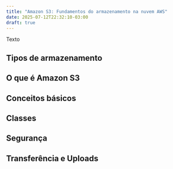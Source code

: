 ```yaml
---
title: "Amazon S3: Fundamentos do armazenamento na nuvem AWS"
date: 2025-07-12T22:32:10-03:00
draft: true
---
```


Texto

## Tipos de armazenamento 

## O que é Amazon S3

## Conceitos básicos

## Classes

## Segurança

## Transferência e Uploads

## 

